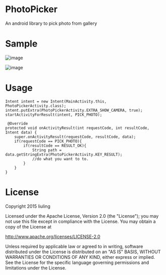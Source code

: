 # PhotoPicker
An android library to pick photo from gallery

# Sample

![image](https://raw.githubusercontent.com/liuling07/MultiTaskAndThreadDownload/master/example.gif)

![image](https://raw.githubusercontent.com/liuling07/MultiTaskAndThreadDownload/master/example.gif)

# Usage
```
Intent intent = new Intent(MainActivity.this, PhotoPickerActivity.class);
intent.putExtra(PhotoPickerActivity.EXTRA_SHOW_CAMERA, true);
startActivityForResult(intent, PICK_PHOTO);
```

```
 @Override
protected void onActivityResult(int requestCode, int resultCode, Intent data) {
    super.onActivityResult(requestCode, resultCode, data);
    if(requestCode == PICK_PHOTO){
        if(resultCode == RESULT_OK){
            String path = data.getStringExtra(PhotoPickerActivity.KEY_RESULT);
            //do what you want to to.
        }
    }
}
```

# License
Copyright 2015 liuling

Licensed under the Apache License, Version 2.0 (the "License");
you may not use this file except in compliance with the License.
You may obtain a copy of the License at

   http://www.apache.org/licenses/LICENSE-2.0

Unless required by applicable law or agreed to in writing, software
distributed under the License is distributed on an "AS IS" BASIS,
WITHOUT WARRANTIES OR CONDITIONS OF ANY KIND, either express or implied.
See the License for the specific language governing permissions and
limitations under the License.
